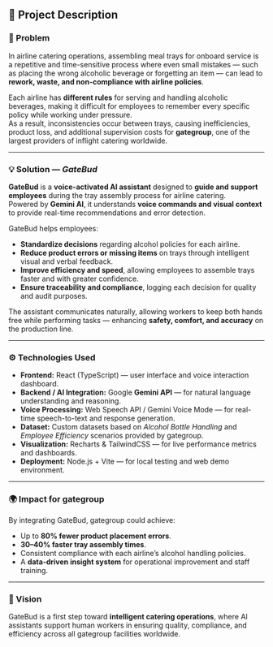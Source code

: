 ## 🧩 Project Description

### 🚨 Problem  
In airline catering operations, assembling meal trays for onboard service is a repetitive and time-sensitive process where even small mistakes — such as placing the wrong alcoholic beverage or forgetting an item — can lead to **rework, waste, and non-compliance with airline policies**.  

Each airline has **different rules** for serving and handling alcoholic beverages, making it difficult for employees to remember every specific policy while working under pressure.  
As a result, inconsistencies occur between trays, causing inefficiencies, product loss, and additional supervision costs for **gategroup**, one of the largest providers of inflight catering worldwide.

---

### 💡 Solution — *GateBud*  
**GateBud** is a **voice-activated AI assistant** designed to **guide and support employees** during the tray assembly process for airline catering.  
Powered by **Gemini AI**, it understands **voice commands and visual context** to provide real-time recommendations and error detection.  

GateBud helps employees:
- **Standardize decisions** regarding alcohol policies for each airline.  
- **Reduce product errors or missing items** on trays through intelligent visual and verbal feedback.  
- **Improve efficiency and speed**, allowing employees to assemble trays faster and with greater confidence.  
- **Ensure traceability and compliance**, logging each decision for quality and audit purposes.  

The assistant communicates naturally, allowing workers to keep both hands free while performing tasks — enhancing **safety, comfort, and accuracy** on the production line.

---

### ⚙️ Technologies Used
- **Frontend:** React (TypeScript) — user interface and voice interaction dashboard.  
- **Backend / AI Integration:** Google **Gemini API** — for natural language understanding and reasoning.  
- **Voice Processing:** Web Speech API / Gemini Voice Mode — for real-time speech-to-text and response generation.  
- **Dataset:** Custom datasets based on *Alcohol Bottle Handling* and *Employee Efficiency* scenarios provided by gategroup.  
- **Visualization:** Recharts & TailwindCSS — for live performance metrics and dashboards.  
- **Deployment:** Node.js + Vite — for local testing and web demo environment.

---

### 🌍 Impact for gategroup
By integrating GateBud, gategroup could achieve:
- Up to **80% fewer product placement errors**.  
- **30–40% faster tray assembly times**.  
- Consistent compliance with each airline’s alcohol handling policies.  
- A **data-driven insight system** for operational improvement and staff training.

---

### 🧭 Vision
GateBud is a first step toward **intelligent catering operations**, where AI assistants support human workers in ensuring quality, compliance, and efficiency across all gategroup facilities worldwide.
